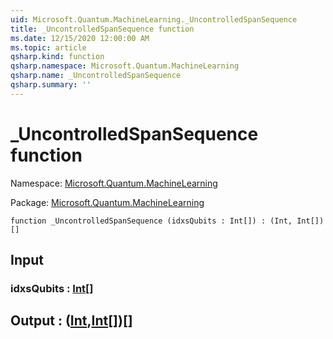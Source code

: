 ```yaml
---
uid: Microsoft.Quantum.MachineLearning._UncontrolledSpanSequence
title: _UncontrolledSpanSequence function
ms.date: 12/15/2020 12:00:00 AM
ms.topic: article
qsharp.kind: function
qsharp.namespace: Microsoft.Quantum.MachineLearning
qsharp.name: _UncontrolledSpanSequence
qsharp.summary: ''
---
```


# _UncontrolledSpanSequence function

Namespace: [Microsoft.Quantum.MachineLearning](xref:Microsoft.Quantum.MachineLearning)

Package: [Microsoft.Quantum.MachineLearning](https://nuget.org/packages/Microsoft.Quantum.MachineLearning)




```qsharp
function _UncontrolledSpanSequence (idxsQubits : Int[]) : (Int, Int[])[]
```


## Input

### idxsQubits : [Int](xref:microsoft.quantum.lang-ref.int)[]





## Output : ([Int](xref:microsoft.quantum.lang-ref.int),[Int](xref:microsoft.quantum.lang-ref.int)[])[]

